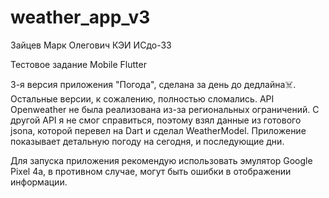 # weather_app_v3

Зайцев Марк Олегович КЭИ ИСдо-33

Тестовое задание Mobile Flutter

3-я версия приложения "Погода", сделана за день до дедлайна☠️. Остальные версии, к сожалению, полностью сломались. API Openweather не была реализована из-за региональных ограничений. С другой API я не смог справиться, поэтому взял данные из готового jsona, которой перевел на Dart и сделал WeatherModel. Приложение показывает детальную погоду на сегодня, и последующие дни.

Для запуска приложения рекомендую использовать эмулятор Google Pixel 4a, в противном случае, могут быть ошибки в отображении информации. 
